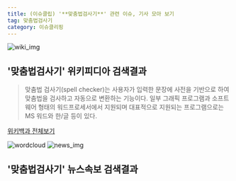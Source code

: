 ```yaml
---
title: (이슈클립) '**맞춤법검사기**' 관련 이슈, 기사 모아 보기
tag: 맞춤법검사기
category: 이슈클리핑
---
```

![wiki_img](https://user-images.githubusercontent.com/42597476/44503234-41136a80-a6d0-11e8-9071-6fc6418eafe4.png)
## **'**맞춤법검사기**'** 위키피디아 검색결과
>맞춤법 검사기(spell checker)는 사용자가 입력한 문장에 사전을 기반으로 하여 맞춤법을 검사하고 자동으로 변환하는 기능이다. 일부 그래픽 프로그램과 소프트웨어 형태의 워드프로세서에서 지원되며 대표적으로 지원되는 프로그램으로는 MS 워드와 한/글 등이 있다.

<a href="https://ko.wikipedia.org/wiki/맞춤법검사기" target="_blank">위키백과 전체보기</a>

![wordcloud](https://s3.ap-northeast-2.amazonaws.com/lyrics101-wordcloud/2018-09-28-1538064907.png)
![news_img](https://user-images.githubusercontent.com/42597476/44507050-1206f400-a6e4-11e8-8d98-7ffbfebb353f.png)
## **'**맞춤법검사기**'** 뉴스속보 검색결과


